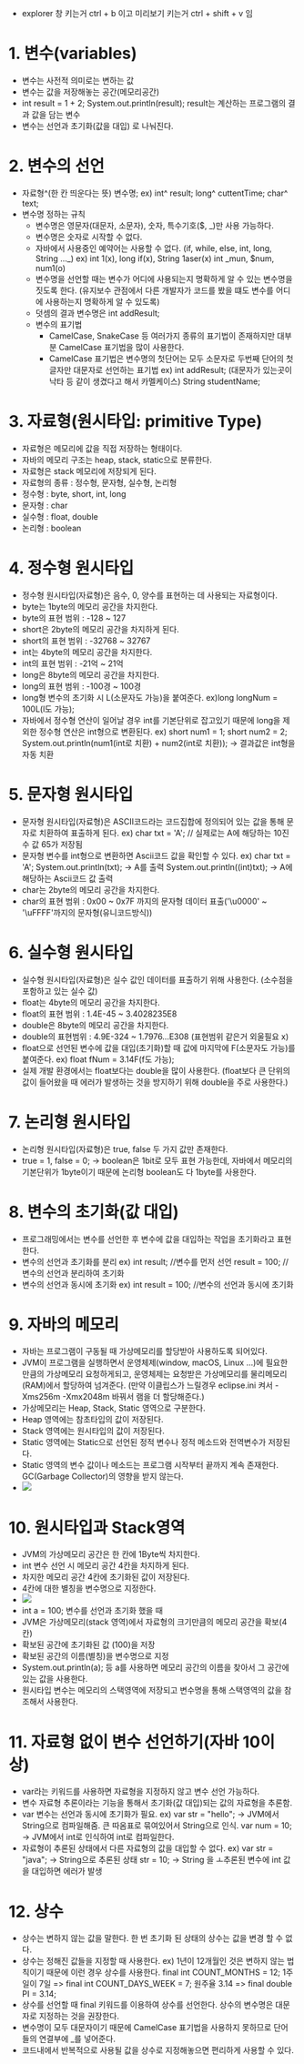 
- explorer 창 키는거 ctrl + b 이고 미리보기 키는거 ctrl + shift + v 임

# 1. 변수(variables)
- 변수는 사전적 의미로는 변하는 값
- 변수는 값을 저장해놓는 공간(메모리공간)
- int result = 1 + 2;
  System.out.println(result);
  result는 계산하는 프로그램의 결과 값을 담는 변수
- 변수는 선언과 초기화(값을 대입) 로 나눠진다.

# 2. 변수의 선언
- 자료형^(한 칸 띄운다는 뜻) 변수명;
  ex) int^ result; long^ cuttentTime;
      char^ text;
- 변수명 정하는 규칙
  - 변수명은 영문자(대문자, 소문자), 숫자, 특수기호($, _)만 사용 가능하다.
  - 변수명은 숫자로 시작할 수 없다. 
  - 자바에서 사용중인 예약어는 사용할 수 없다. (if, while, else, int, long, String ..._)
    ex) int 1(x), long if(x), String 1aser(x)
        int _mun, $num, num1(o) 
  - 변수명을 선언할 때는 변수가 어디에 사용되는지 명확하게 알 수 있는 변수명을 짓도록 한다. (유지보수 관점에서 다른 개발자가 코드를 봤을 떄도 변수를 어디에 사용하는지 명확하게 알 수 있도록)
  - 덧셈의 결과 변수명은 int addResult;      
  - 변수의 표기법
    - CamelCase, SnakeCase 등 여러가지 종류의 표기법이 존재하지만 대부분 CamelCase 표기법을 많이 사용한다. 
    - CamelCase 표기법은 변수명의 첫단어는 모두 소문자로 두번째 단어의 첫글자만 대문자로 선언하는 표기법
      ex) int addResult; (대문자가 있는곳이 낙타 등 같이 생겼다고 해서 카멜케이스) String studentName;

# 3. 자료형(원시타입: primitive Type)       
- 자료형은 메모리에 값을 직접 저장하는 형태이다.
- 자바의 메모리 구조는 heap, stack, static으로 분류한다.
- 자료형은 stack 메모리에 저장되게 된다.
- 자료형의 종류 : 정수형, 문자형, 실수형, 논리형
- 정수형 : byte, short, int, long
- 문자형 : char
- 실수형 : float, double
- 논리형 : boolean

# 4. 정수형 원시타입
- 정수형 원시타입(자료형)은 음수, 0, 양수를 표현하는 데 사용되는 자료형이다.
- byte는 1byte의 메모리 공간을 차지한다.
- byte의 표현 범위 : -128 ~ 127 
- short은 2byte의 메모리 공간을 차지하게 된다. 
- short의 표현 범위 : -32768 ~ 32767
- int는 4byte의 메모리 공간을 차지한다.
- int의 표현 범위 : -21억 ~ 21억
- long은 8byte의 메모리 공간을 차지한다.
- long의 표현 범위 : -100경 ~ 100경
- long형 변수의 초기화 시 L(소문자도 가능)을 붙여준다.
  ex)long longNum = 100L(l도 가능);
- 자바에서 정수형 연산이 일어날 경우 int를 기본단위로 잡고있기 때문에 long을 제외한 정수형 연산은 int형으로 변환된다.
  ex) short num1 = 1; 
      short num2 = 2;
      System.out.println(num1(int로 치환) + num2(int로 치환)); -> 결과값은 int형을 자동 치환

# 5. 문자형 원시타입
- 문자형 원시타입(자료형)은 ASCII코드라는 코드집합에 정의되어 있는 값을 통해 문자로 치환하여 표출하게 된다. 
  ex) char txt = 'A'; // 실제로는 A에 해당하는 10진수 값 65가 저장됨
- 문자형 변수를 int형으로 변환하면 Ascii코드 값을 확인할 수 있다.
  ex) char txt = 'A';
      System.out.println(txt); -> A를 출력
      System.out.println((int)txt); -> A에 해당하는 Ascii코드 값 출력
- char는 2byte의 메모리 공간을 차지한다.
- char의 표현 범위 : 0x00 ~ 0x7F 까지의 문자형 데이터 표출('\u0000' ~ '\uFFFF'까지의 문자형(유니코드방식))

# 6. 실수형 원시타입
- 실수형 원시타입(자료형)은 실수 값인 데이터를 표출하기 위해 사용한다. (소수점을 포함하고 있는 실수 값)
- float는 4byte의 메모리 공간을 차지한다.
- float의 표현 범위 : 1.4E-45 ~ 3.4028235E8
- double은 8byte의 메모리 공간을 차지한다.
- double의 표현범위 : 4.9E-324 ~ 1.7976...E308 (표현범위 같은거 외울필요 x)
- float으로 선언된 변수에 값을 대입(초기화)할 때 값에 마지막에 F(소문자도 가능)를 붙여준다.
  ex) float fNum = 3.14F(f도 가능);
- 실제 개발 환경에서는 float보다는 double을 많이 사용한다. (float보다 큰 단위의 값이 들어왔을 때 에러가 발생하는 것을 방지하기 위해 double을 주로 사용한다.) 

# 7. 논리형 원시타입
- 논리형 원시타입(자료형)은 true, false 두 가지 값만 존재한다. 
- true = 1, false = 0; -> boolean은 1bit로 모두 표현 가능한데, 자바에서 메모리의 기본단위가 1byte이기 때문에 논리형 boolean도 다 1byte를 사용한다. 

# 8. 변수의 초기화(값 대입) 
- 프로그래밍에서는 변수를 선언한 후 변수에 값을 대입하는 작업을 초기화라고 표현한다. 
- 변수의 선언과 초기화를 분리 
  ex) int result; //변수를 먼저 선언
      result = 100; //변수의 선언과 분리하여 초기화
- 변수의 선언과 동시에 초기화
  ex) int result = 100; //변수의 선언과 동시에 초기화    

# 9. 자바의 메모리
- 자바는 프로그램이 구동될 때 가상메모리를 할당받아 사용하도록 되어있다. 
- JVM이 프로그램을 실행하면서 운영체제(window, macOS, Linux ...)에 필요한 만큼의 가상메모리 요청하게되고, 
  운영체제는 요청받은 가상메모리를 물리메모리(RAM)에서 할당하여 넘겨준다. (만약 이클립스가 느릴경우 eclipse.ini 켜서 -Xms256m -Xmx2048m 바꿔서 램을 더 할당해준다.)
- 가상메모리는 Heap, Stack, Static 영역으로 구분한다.
- Heap 영역에는 참초타입의 값이 저장된다. 
- Stack 영역에는 원시타입의 값이 저장된다.   
- Static 영역에는 Static으로 선언된 정적 변수나 정적 메소드와 전역변수가 저장된다.
- Static 영역의 변수 값이나 메소드는 프로그램 시작부터 끝까지 계속 존재한다. GC(Garbage Collector)의 영향을 받지 않는다.
- <img src="images/JVM 가상메모리.jpg">

# 10. 원시타입과 Stack영역
- JVM의 가상메모리 공간은 한 칸에 1Byte씩 차지한다. 
- int 변수 선언 시 메모리 공간 4칸을 차지하게 된다. 
- 차지한 메모리 공간 4칸에 초기화된 값이 저장된다.
- 4칸에 대한 별칭을 변수명으로 지정한다.
- <img src="images/원시타입과 stack영역.jpg">
- int a = 100; 변수를 선언과 초기화 했을 때
- JVM은 가상메모리(stack 영역)에서 자료형의 크기만큼의 메모리 공간을 확보(4칸)
- 확보된 공간에 초기화된 값 (100)을 저장
- 확보된 공간의 이름(별칭)을 변수명으로 지정
- System.out.println(a); 등 a를 사용하면 메모리 공간의 이름을 찾아서 그 공간에 있는 값을 사용한다.
- 원시타입 변수는 메모리의 스택영역에 저장되고 변수명을 통해 스택영역의 값을 참조해서 사용한다. 

# 11. 자료형 없이 변수 선언하기(자바 10이상)
- var라는 키워드를 사용하면 자료형을 지정하지 않고 변수 선언 가능하다.
- 변수 자료형 추론이라는 기능을 통해서 초기화(값 대입)되는 값의 자료형을 추론함.
- var 변수는 선언과 동시에 초기화가 필요.
  ex) var str = "hello"; -> JVM에서 String으로 컴파일해줌. 큰 따옴표로 묶여있어서 String으로 인식. 
      var num = 10; -> JVM에서 int로 인식하여 int로 컴파일한다.
- 자료형이 추론된 상태에서 다른 자료형의 값을 대입할 수 없다.
  ex) var str = "java"; -> String으로 추론된 상태 
      str = 10; -> String 을 ㅗ추론된 변수에 int 값을 대입하면 에러가 발생

# 12. 상수
- 상수는 변하지 않는 값을 말한다. 한 번 초기화 된 상태의 상수는 값을 변경 할 수 없다. 
- 상수는 정해진 값들을 지정할 때 사용한다. 
  ex) 1년이 12개월인 것은 변하지 않는 법칙이기 때문에 이런 경우 상수를 사용한다. 
      final int COUNT_MONTHS = 12;
      1주일이 7일 => final int COUNT_DAYS_WEEK = 7;
      원주율 3.14 => final double PI = 3.14;
- 상수를 선언할 때 final 키워드를 이용하여 상수를 선언한다. 상수의 변수명은 대문자로 지정하는 것을 권장한다.
- 변수명이 모두 대문자이기 때문에 CamelCase 표기법을 사용하지 못하므로 단어들의 연결부에 _를 넣어준다. 
- 코드내에서 반복적으로 사용될 값을 상수로 지정해놓으면 편리하게 사용할 수 있다.        


